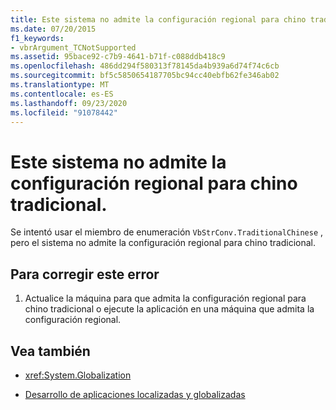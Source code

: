 ```yaml
---
title: Este sistema no admite la configuración regional para chino tradicional.
ms.date: 07/20/2015
f1_keywords:
- vbrArgument_TCNotSupported
ms.assetid: 95bace92-c7b9-4641-b71f-c088ddb418c9
ms.openlocfilehash: 486dd294f580313f78145da4b939a6d74f74c6cb
ms.sourcegitcommit: bf5c5850654187705bc94cc40ebfb62fe346ab02
ms.translationtype: MT
ms.contentlocale: es-ES
ms.lasthandoff: 09/23/2020
ms.locfileid: "91078442"
---
```

# <a name="this-system-does-not-contain-support-for-the-traditional-chinese-locale"></a>Este sistema no admite la configuración regional para chino tradicional.

Se intentó usar el miembro de enumeración `VbStrConv.TraditionalChinese` , pero el sistema no admite la configuración regional para chino tradicional.  
  
## <a name="to-correct-this-error"></a>Para corregir este error  
  
1. Actualice la máquina para que admita la configuración regional para chino tradicional o ejecute la aplicación en una máquina que admita la configuración regional.  
  
## <a name="see-also"></a>Vea también

- <xref:System.Globalization>

- [Desarrollo de aplicaciones localizadas y globalizadas](/visualstudio/ide/globalizing-and-localizing-applications)
